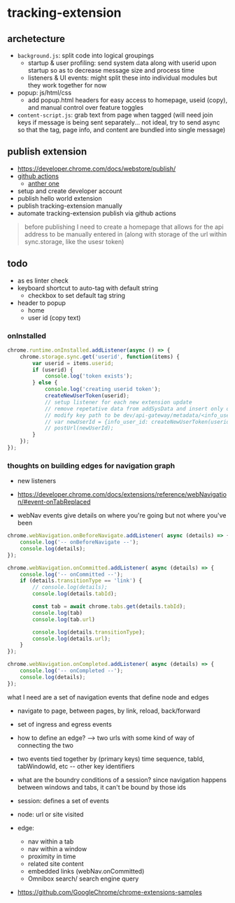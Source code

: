 # tracking-extension

## archetecture

- `background.js`: split code into logical groupings
    - startup & user profiling: send system data along with userid upon startup so as to decrease message size and process time
    - listeners & UI events: might split these into individual modules but they work together for now
- popup: js/html/css
    - add popup.html headers for easy access to homepage, useid (copy), and manual control over feature toggles
- `content-script.js`: grab text from page when tagged (will need join keys if message is being sent separately... not ideal, try to send async so that the tag, page info, and content are bundled into single message)

## publish extension

- <https://developer.chrome.com/docs/webstore/publish/>
- [github actions](https://github.com/marketplace?type=actions&query=Chrome+extension+upload+action+)
    - [anther one](https://github.com/marketplace/actions/chrome-extension-upload-action)
- setup and create developer account
- publish hello world extension
- publish tracking-extension manually
- automate tracking-extension publish via github actions

> before publishing I need to create a homepage that allows for the api address to be manually entered in (along with storage of the url within sync.storage, like the usesr token)

## todo

- as es linter check
- keyboard shortcut to auto-tag with default string
    - checkbox to set default tag string
- header to popup
    - home
    - user id (copy text)


### onInstalled

```js
chrome.runtime.onInstalled.addListener(async () => {
    chrome.storage.sync.get('userid', function(items) {
        var userid = items.userid;
        if (userid) {
            console.log('token exists');
        } else {
            console.log('creating userid token');
            createNewUserToken(userid);
            // setup listener for each new extension update
            // remove repetative data from addSysData and insert only once
            // modify key path to be dev/api-gateway/metadata/<info_user_id>/metadata_<timestamp>.json
            // var newUserId = {info_user_id: createNewUserToken(userid)}
            // postUrl(newUserId);
        }
    });
});
```

### thoughts on building edges for navigation graph

- new listeners
- <https://developer.chrome.com/docs/extensions/reference/webNavigation/#event-onTabReplaced>

- webNav events give details on where you're going but not where you've been

```js
chrome.webNavigation.onBeforeNavigate.addListener( async (details) => {
    console.log('-- onBeforeNavigate --');
    console.log(details);
});

chrome.webNavigation.onCommitted.addListener( async (details) => {
    console.log('-- onCommitted --');
    if (details.transitionType == 'link') {
        // console.log(details);
        console.log(details.tabId);

        const tab = await chrome.tabs.get(details.tabId);
        console.log(tab)
        console.log(tab.url)

        console.log(details.transitionType);
        console.log(details.url);
    }
});

chrome.webNavigation.onCompleted.addListener( async (details) => {
    console.log('-- onCompleted --');
    console.log(details);
});
```

what I need are a set of navigation events that define node and edges

- navigate to page, between pages, by link, reload, back/forward
- set of ingress and egress events
- how to define an edge? --> two urls with some kind of way of connecting the two
- two events tied together by (primary keys) time sequence, tabId, tabWindowId, etc -- other key identifiers

- what are the boundry conditions of a session? since navigation happens between windows and tabs, it can't be bound by those ids
- session: defines a set of events
- node: url or site visited
- edge:
    - nav within a tab
    - nav within a window
    - proximity in time
    - related site content
    - embedded links (webNav.onCommitted)
    - Omnibox search/ search engine query
- <https://github.com/GoogleChrome/chrome-extensions-samples>
